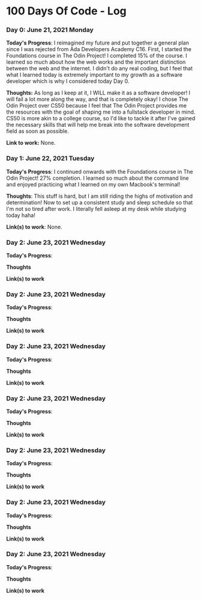 # 100 Days Of Code - Log

### Day 0: June 21, 2021 Monday

**Today's Progress**: I reimagined my future and put together a general plan since I was rejected from Ada Developers Academy C16. First, I started the Foundations course in The Odin Project! I completed 15% of the course. I learned so much about how the web works and the important distinction between the web and the internet. I didn't do any real coding, but I feel that what I learned today is extremely important to my growth as a software developer which is why I considered today Day 0. 

**Thoughts:** As long as I keep at it, I WILL make it as a software developer! I will fail a lot more along the way, and that is completely okay! I chose The Odin Project over CS50 because I feel that The Odin Project provides me the resources with the goal of shaping me into a fullstack developer in mind. CS50 is more akin to a college course, so I'd like to tackle it after I've gained the necessary skills that will help me break into the software development field as soon as possible.

**Link to work:** None.


### Day 1: June 22, 2021 Tuesday

**Today's Progress**: I continued onwards with the Foundations course in The Odin Project! 27% completion. I learned so much about the command line and enjoyed practicing what I learned on my own Macbook's terminal!

**Thoughts**: This stuff is hard, but I am still riding the highs of motivation and determination! Now to set up a consistent study and sleep schedule so that I'm not so tired after work. I literally fell asleep at my desk while studying today haha!

**Link(s) to work**: None.


### Day 2: June 23, 2021 Wednesday

**Today's Progress**: 

**Thoughts** 

**Link(s) to work**


### Day 2: June 23, 2021 Wednesday

**Today's Progress**: 

**Thoughts** 

**Link(s) to work**


### Day 2: June 23, 2021 Wednesday

**Today's Progress**: 

**Thoughts** 

**Link(s) to work**


### Day 2: June 23, 2021 Wednesday

**Today's Progress**: 

**Thoughts** 

**Link(s) to work**


### Day 2: June 23, 2021 Wednesday

**Today's Progress**: 

**Thoughts** 

**Link(s) to work**


### Day 2: June 23, 2021 Wednesday

**Today's Progress**: 

**Thoughts** 

**Link(s) to work**


### Day 2: June 23, 2021 Wednesday

**Today's Progress**: 

**Thoughts** 

**Link(s) to work**
